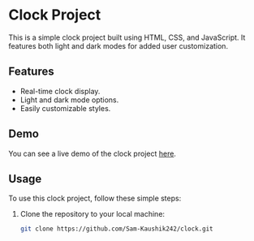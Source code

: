 # Clock Project

This is a simple clock project built using HTML, CSS, and JavaScript. It features both light and dark modes for added user customization.

## Features

- Real-time clock display.
- Light and dark mode options.
- Easily customizable styles.

## Demo

You can see a live demo of the clock project [here](https://sam-kaushik242.github.io/clock/).

## Usage

To use this clock project, follow these simple steps:

1. Clone the repository to your local machine:

   ```sh
   git clone https://github.com/Sam-Kaushik242/clock.git
